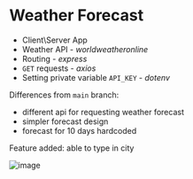 # Weather Forecast

- Client\Server App
- Weather API - *worldweatheronline*
- Routing - *express*
- `GET` requests - *axios*
- Setting private variable `API_KEY` - *dotenv*

Differences from `main` branch:
  - different api for requesting weather forecast
  - simpler forecast design
  - forecast for 10 days hardcoded

Feature added: able to type in city

![image](https://user-images.githubusercontent.com/42734308/183637025-ce72aa79-39b3-4ddb-93a6-2c622f7bd737.png)

